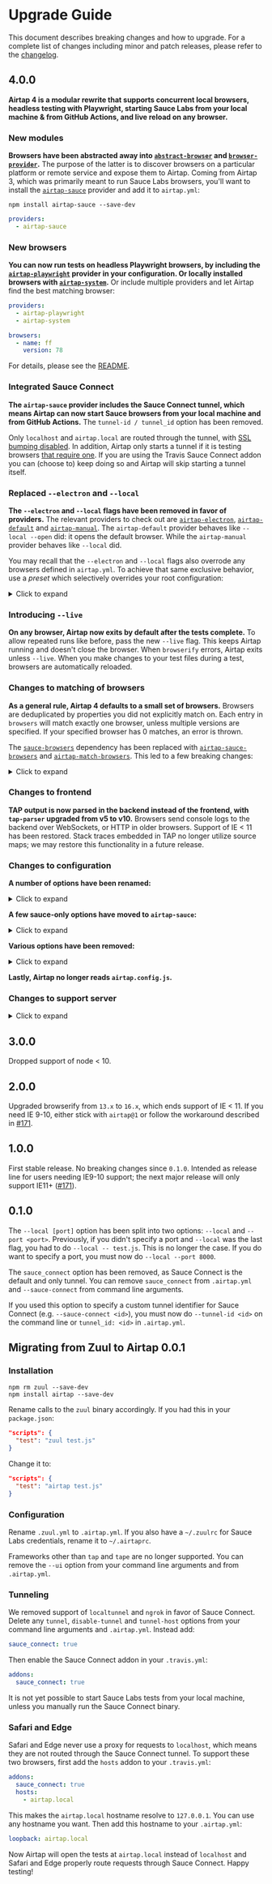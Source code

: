 # Upgrade Guide

This document describes breaking changes and how to upgrade. For a complete list of changes including minor and patch releases, please refer to the [changelog](CHANGELOG.md).

## 4.0.0

**Airtap 4 is a modular rewrite that supports concurrent local browsers, headless testing with Playwright, starting Sauce Labs from your local machine & from GitHub Actions, and live reload on any browser.**

### New modules

**Browsers have been abstracted away into [`abstract-browser`](https://github.com/airtap/abstract-browser) and [`browser-provider`](https://github.com/airtap/browser-provider).** The purpose of the latter is to discover browsers on a particular platform or remote service and expose them to Airtap. Coming from Airtap 3, which was primarily meant to run Sauce Labs browsers, you'll want to install the [`airtap-sauce`](https://github.com/airtap/sauce) provider and add it to `airtap.yml`:

```
npm install airtap-sauce --save-dev
```

```yaml
providers:
  - airtap-sauce
```

### New browsers

**You can now run tests on headless Playwright browsers, by including the [`airtap-playwright`](https://github.com/airtap/playwright) provider in your configuration. Or locally installed browsers with [`airtap-system`](https://github.com/airtap/system).** Or include multiple providers and let Airtap find the best matching browser:

```yaml
providers:
  - airtap-playwright
  - airtap-system

browsers:
  - name: ff
    version: 78
```

For details, please see the [README](./README.md).

### Integrated Sauce Connect

**The `airtap-sauce` provider includes the Sauce Connect tunnel, which means Airtap can now start Sauce browsers from your local machine and from GitHub Actions.** The `tunnel-id / tunnel_id` option has been removed.

Only `localhost` and `airtap.local` are routed through the tunnel, with [SSL bumping disabled](https://github.com/airtap/airtap/issues/129). In addition, Airtap only starts a tunnel if it is testing browsers [that require one](https://github.com/airtap/browser-manifest#wants). If you are using the Travis Sauce Connect addon you can (choose to) keep doing so and Airtap will skip starting a tunnel itself.

### Replaced `--electron` and `--local`

**The `--electron` and `--local` flags have been removed in favor of providers.** The relevant providers to check out are [`airtap-electron`](https://github.com/airtap/electron), [`airtap-default`](https://github.com/airtap/default) and [`airtap-manual`](https://github.com/airtap/manual). The `airtap-default` provider behaves like `--local --open` did: it opens the default browser. While the `airtap-manual` provider behaves like `--local` did.

You may recall that the `--electron` and `--local` flags also overrode any browsers defined in `airtap.yml`. To achieve that same exclusive behavior, use a _preset_ which selectively overrides your root configuration:

<details><summary>Click to expand</summary>

```yaml
providers:
  - airtap-sauce

browsers:
  - name: chrome

presets:
  local:
    providers:
      - airtap-system
```

```bash
airtap test.js # runs chrome in sauce labs
airtap -p local test.js # runs local chrome
```

Or:

```yaml
providers:
  - airtap-sauce
  - airtap-default

browsers:
  - name: chrome

presets:
  local:
    browsers:
      - name: default
```

```bash
airtap test.js # runs chrome in sauce labs
airtap -p local test.js # runs local default browser
```

</details>

### Introducing `--live`

**On any browser, Airtap now exits by default after the tests complete.** To allow repeated runs like before, pass the new `--live` flag. This keeps Airtap running and doesn't close the browser. When `browserify` errors, Airtap exits unless `--live`. When you make changes to your test files during a test, browsers are automatically reloaded.

### Changes to matching of browsers

**As a general rule, Airtap 4 defaults to a small set of browsers.** Browsers are deduplicated by properties you did not explicitly match on. Each entry in `browsers` will match exactly one browser, unless multiple versions are specified. If your specified browser has 0 matches, an error is thrown.

The [`sauce-browsers`](https://github.com/lpinca/sauce-browsers) dependency has been replaced with [`airtap-sauce-browsers`](https://github.com/airtap/sauce-browsers) and [`airtap-match-browsers`](https://github.com/airtap/match-browsers). This led to a few breaking changes:

<details><summary>Click to expand</summary>

- For mobile browsers, the `platform` field previously mapped to the host OS (Linux or MacOS) that runs the Android emulator or iOS simulator. It now maps to either Android or iOS.
- `name: android` only matches _Android Browser_. Previously it could match both _Android Browser_ and _Chrome for Android_. If both were available on a particular Android version then Sauce Labs would pick _Chrome for Android_. If you want to test in _Chrome for Android_, you must now use `name: and_chr` or its more descriptive alias `chrome for android`.
- iOS browsers have the name `ios_saf` (iOS Safari) rather than `ipad` or `iphone`. For now, Airtap will match the old names for backwards compatibility.

</details>

### Changes to frontend

**TAP output is now parsed in the backend instead of the frontend, with `tap-parser` upgraded from v5 to v10.** Browsers send console logs to the backend over WebSockets, or HTTP in older browsers. Support of IE < 11 has been restored. Stack traces embedded in TAP no longer utilize source maps; we may restore this functionality in a future release.

### Changes to configuration

**A number of options have been renamed:**

<details><summary>Click to expand</summary>

- Replaced the `browser_open_timeout` and `browser_output_timeout / --browser-output-timeout` options with a single `timeout / --timeout` option. It dictates how long to wait for output from a browser. The default is 5 minutes and it accepts strings like "5m" and "10s" to be parsed by [`bruce-millis`](https://www.npmjs.com/package/bruce-millis).
- Renamed `browser_retries / --browser-retries` to `retries / --retries`
- Renamed `prj_dir` to `cwd`

</details>

**A few sauce-only options have moved to `airtap-sauce`:**

<details><summary>Click to expand</summary>

- The `name` option (sets a job name)
- The `capabilities` option
- The `firefox_profile` option (on a browser)
- Options related to the Sauce Connect tunnel

</details>

**Various options have been removed:**

<details><summary>Click to expand</summary>

- `port` (didn't work with parallel browsers)
- `builder` (allowed replacing browserify, but no other bundler could "just work")
- `html` (allowed inserting custom HTML) (you can do this from your tests using DOM)
- `scripts` (allowed loading external scripts) (you can use browserify features and/or plugins to achieve this)
- The command-line flags `--browser-name`, `--browser-version` and `--browser-platform` (incomplete feature, not all browsers have a version and platform).

</details>

**Lastly, Airtap no longer reads `airtap.config.js`.**

### Changes to support server

<details><summary>Click to expand</summary>

- Only one support server is started, for all browsers & tests
- Renamed the `AIRTAP_PORT` environment variable to `AIRTAP_SUPPORT_PORT`
- Removed `window.ZUUL.port` (you can use `window.location.port` instead)
- Stdout of a support server is now piped to stderr; stdout is reserved for TAP
- Removed `serve-static` middleware that served any file in the current working directory. If you need to serve custom files, use a support server.

</details>

## 3.0.0

Dropped support of node < 10.

## 2.0.0

Upgraded browserify from `13.x` to `16.x`, which ends support of IE < 11. If you need IE 9-10, either stick with `airtap@1` or follow the workaround described in [#171](https://github.com/airtap/airtap/issues/171).

## 1.0.0

First stable release. No breaking changes since `0.1.0`. Intended as release line for users needing IE9-10 support; the next major release will only support IE11+ ([#171](https://github.com/airtap/airtap/issues/171)).

## 0.1.0

The `--local [port]` option has been split into two options: `--local` and `--port <port>`. Previously, if you didn't specify a port and `--local` was the last flag, you had to do `--local -- test.js`. This is no longer the case. If you do want to specify a port, you must now do `--local --port 8000`.

The `sauce_connect` option has been removed, as Sauce Connect is the default and only tunnel. You can remove `sauce_connect` from `.airtap.yml` and `--sauce-connect` from command line arguments.

If you used this option to specify a custom tunnel identifier for Sauce Connect (e.g. `--sauce-connect <id>`), you must now do `--tunnel-id <id>` on the command line or `tunnel_id: <id>` in `.airtap.yml`.

## Migrating from Zuul to Airtap 0.0.1

### Installation

```
npm rm zuul --save-dev
npm install airtap --save-dev
```

Rename calls to the `zuul` binary accordingly. If you had this in your `package.json`:

```json
"scripts": {
  "test": "zuul test.js"
}
```

Change it to:

```json
"scripts": {
  "test": "airtap test.js"
}
```

### Configuration

Rename `.zuul.yml` to `.airtap.yml`. If you also have a `~/.zuulrc` for Sauce Labs credentials, rename it to `~/.airtaprc`.

Frameworks other than `tap` and `tape` are no longer supported. You can remove the `--ui` option from your command line arguments and from `.airtap.yml`.

### Tunneling

We removed support of `localtunnel` and `ngrok` in favor of Sauce Connect. Delete any `tunnel`, `disable-tunnel` and `tunnel-host` options from your command line arguments and `.airtap.yml`. Instead add:

```yaml
sauce_connect: true
```

Then enable the Sauce Connect addon in your `.travis.yml`:

```yaml
addons:
  sauce_connect: true
```

It is not yet possible to start Sauce Labs tests from your local machine, unless you manually run the Sauce Connect binary.

### Safari and Edge

Safari and Edge never use a proxy for requests to `localhost`, which means they are not routed through the Sauce Connect tunnel. To support these two browsers, first add the `hosts` addon to your `.travis.yml`:

```yaml
addons:
  sauce_connect: true
  hosts:
    - airtap.local
```

This makes the `airtap.local` hostname resolve to `127.0.0.1`. You can use any hostname you want. Then add this hostname to your `.airtap.yml`:

```yaml
loopback: airtap.local
```

Now Airtap will open the tests at `airtap.local` instead of `localhost` and Safari and Edge properly route requests through Sauce Connect. Happy testing!
